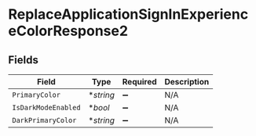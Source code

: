 # ReplaceApplicationSignInExperienceColorResponse2


## Fields

| Field               | Type                | Required            | Description         |
| ------------------- | ------------------- | ------------------- | ------------------- |
| `PrimaryColor`      | **string*           | :heavy_minus_sign:  | N/A                 |
| `IsDarkModeEnabled` | **bool*             | :heavy_minus_sign:  | N/A                 |
| `DarkPrimaryColor`  | **string*           | :heavy_minus_sign:  | N/A                 |
